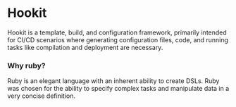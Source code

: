 # Hookit

Hookit is a template, build, and configuration framework, primarily intended for CI/CD scenarios where generating configuration files, code, and running tasks like compilation and deployment are necessary.

### Why ruby?

Ruby is an elegant language with an inherent ability to create DSLs. Ruby was chosen for the ability to specify complex tasks and manipulate data in a very concise definition.

